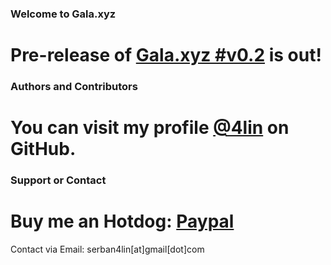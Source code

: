 ### Welcome to Gala.xyz
# Pre-release of <a href="https://github.com/4lin/Gala.xyz/releases" target="_blank">Gala.xyz #v0.2</a> is out!

### Authors and Contributors
# You can visit my profile <a href="https://github.com/4lin" target="_blank">@4lin</a> on GitHub.
 
### Support or Contact
# Buy me an Hotdog: <a href="https://www.paypal.me/SerbanAlin" target="_blank">Paypal</a>

Contact via Email: serban4lin[at]gmail[dot]com
